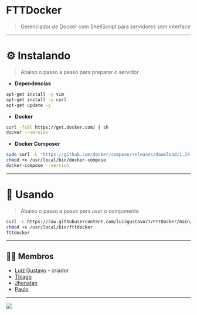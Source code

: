 # **FTTDocker**
> Gerenciador de Docker com ShellScript para servidores sem interface

---

# ⚙️ **Instalando**
> Abaixo o passo a passo para preparar o servidor

- **Dependencias**
``` bash
apt-get install -y vim
apt-get install -y curl
apt-get update -y
```

- **Docker**
``` bash
curl -fsSl https://get.docker.com/ | sh
docker --version
```
- **Docker Composer**
``` bash
sudo curl -L "https://github.com/docker/compose/releases/download/1.29.2/docker-compose-$(uname -s)-$(uname -m)" -o /usr/local/bin/docker-compose  
chmod +x /usr/local/bin/docker-compose  
docker-compose --version    
```

---

# 🧩 **Usando**
> Abaixo o passo a passo para usar o componente

``` bash
curl -L https://raw.githubusercontent.com/luizgustavo77/FTTDocker/main/fttdocker.sh -o /usr/local/bin/fttdocker
chmod +x /usr/local/bin/fttdocker
fttdocker
```

---

## 🙋🏻 **Membros**

- [Luiz Gustavo](https://github.com/luizgustavo77) - criador
- [Thiago](https://github.com/thiagofernandes101)
- [Jhonatan](https://github.com/JhonatanMatos)
- [Paulo](https://github.com/paulopatrocinio)

---
<img src="https://miro.medium.com/max/1000/1*E8IgOSkMTpBRs0w0-Zsx2g.gif">
